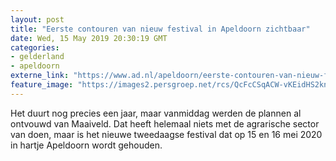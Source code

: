 ```yaml
---
layout: post
title: "Eerste contouren van nieuw festival in Apeldoorn zichtbaar"
date: Wed, 15 May 2019 20:30:19 GMT
categories: 
- gelderland 
- apeldoorn 
externe_link: "https://www.ad.nl/apeldoorn/eerste-contouren-van-nieuw-festival-in-apeldoorn-zichtbaar~a403016f/"
feature_image: "https://images2.persgroep.net/rcs/QcFcCSqACW-vKEidHS2knroCldc/diocontent/148469627/_fitwidth/400/?appId=21791a8992982cd8da851550a453bd7f&quality=0.7"
---
```


Het duurt nog precies een jaar, maar vanmiddag werden de plannen al ontvouwd van Maaiveld. Dat heeft helemaal niets met de agrarische sector van doen, maar is het nieuwe tweedaagse festival dat op 15 en 16 mei 2020 in hartje Apeldoorn wordt gehouden.
